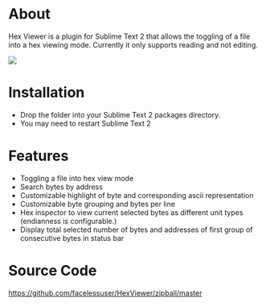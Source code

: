 # About
Hex Viewer is a plugin for Sublime Text 2 that allows the toggling of a file into a hex viewing mode.  Currently it only supports reading and not editing.

<img src="http://dl.dropbox.com/u/342698/HexViewer/preview.png" border="0"/>

# Installation 
- Drop the folder into your Sublime Text 2 packages directory.
- You may need to restart Sublime Text 2

# Features
- Toggling a file into hex view mode
- Search bytes by address
- Customizable highlight of byte and corresponding ascii representation
- Customizable byte grouping and bytes per line
- Hex inspector to view current selected bytes as different unit types (endianness is configurable.)
- Display total selected number of bytes and addresses of first group of consecutive bytes in status bar

# Source Code
https://github.com/facelessuser/HexViewer/zipball/master
